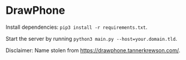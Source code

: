 # DrawPhone

Install dependencies: `pip3 install -r requirements.txt`.

Start the server by running `python3 main.py --host=your.domain.tld`.

Disclaimer: Name stolen from https://drawphone.tannerkrewson.com/.
